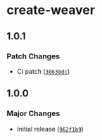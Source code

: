 # create-weaver

## 1.0.1

### Patch Changes

- CI patch ([`30638dc`](https://github.com/greatsquare0/thy-weaver/commit/30638dc37e61e9dbb58e8c06d784fd784081305f))

## 1.0.0

### Major Changes

- Initial release ([`962f1b9`](https://github.com/greatsquare0/thy-weaver/commit/962f1b9e6604c1feb994f9f4bd8ea843e36beb43))

